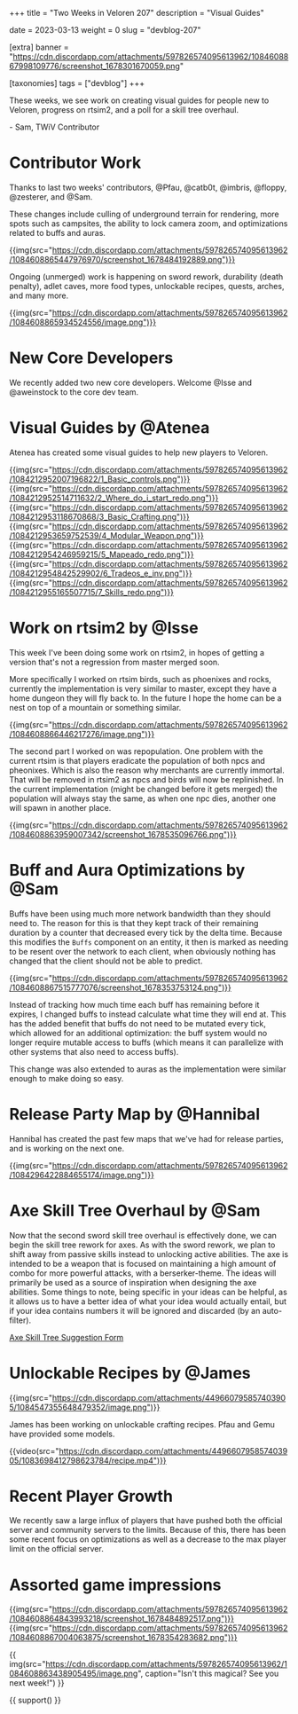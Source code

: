 +++
title = "Two Weeks in Veloren 207"
description = "Visual Guides"

date = 2023-03-13
weight = 0
slug = "devblog-207"

[extra]
banner = "https://cdn.discordapp.com/attachments/597826574095613962/1084608867998109776/screenshot_1678301670059.png"

[taxonomies]
tags = ["devblog"]
+++

These weeks, we see work on creating visual guides for people new to Veloren, progress on rtsim2, and a poll for a skill tree overhaul.

\- Sam, TWiV Contributor

# Contributor Work

Thanks to last two weeks' contributors, @Pfau, @catb0t, @imbris, @floppy, @zesterer, and @Sam.

These changes include culling of underground terrain for rendering, more spots such as campsites, the ability to lock camera zoom, and optimizations related to buffs and auras.

{{img(src="https://cdn.discordapp.com/attachments/597826574095613962/1084608865447976970/screenshot_1678484192889.png")}}

Ongoing (unmerged) work is happening on sword rework, durability (death penalty), adlet caves, more food types, unlockable recipes, quests, arches, and many more.

{{img(src="https://cdn.discordapp.com/attachments/597826574095613962/1084608865934524556/image.png")}}

# New Core Developers

We recently added two new core developers. Welcome @Isse and @aweinstock to the core dev team.

# Visual Guides by @Atenea

Atenea has created some visual guides to help new players to Veloren.

{{img(src="https://cdn.discordapp.com/attachments/597826574095613962/1084212952007196822/1_Basic_controls.png")}}
{{img(src="https://cdn.discordapp.com/attachments/597826574095613962/1084212952514711632/2_Where_do_i_start_redo.png")}}
{{img(src="https://cdn.discordapp.com/attachments/597826574095613962/1084212953118670868/3_Basic_Crafting.png")}}
{{img(src="https://cdn.discordapp.com/attachments/597826574095613962/1084212953659752539/4_Modular_Weapon.png")}}
{{img(src="https://cdn.discordapp.com/attachments/597826574095613962/1084212954246959215/5_Mapeado_redo.png")}}
{{img(src="https://cdn.discordapp.com/attachments/597826574095613962/1084212954842529902/6_Tradeos_e_inv.png")}}
{{img(src="https://cdn.discordapp.com/attachments/597826574095613962/1084212955165507715/7_Skills_redo.png")}}

# Work on rtsim2 by @Isse

This week I've been doing some work on rtsim2, in hopes of getting a version that's not a regression from master merged soon.

More specifically I worked on rtsim birds, such as phoenixes and rocks, currently the implementation is very similar to master, except they have a home dungeon they will fly back to. In the future I hope the home can be a nest on top of a mountain or something similar.

{{img(src="https://cdn.discordapp.com/attachments/597826574095613962/1084608866446217276/image.png")}}

The second part I worked on was repopulation. One problem with the current rtsim is that players eradicate the population of both npcs and pheonixes. Which is also the reason why merchants are currently immortal. That will be removed in rtsim2 as npcs and birds will now be replinished. In the current implementation (might be changed before it gets merged) the population will always stay the same, as when one npc dies, another one will spawn in another place.

{{img(src="https://cdn.discordapp.com/attachments/597826574095613962/1084608863959007342/screenshot_1678535096766.png")}}

# Buff and Aura Optimizations by @Sam

Buffs have been using much more network bandwidth than they should need to. The reason for this is that they kept track of their remaining duration by a counter that decreased every tick by the delta time. Because this modifies the `Buffs` component on an entity, it then is marked as needing to be resent over the network to each client, when obviously nothing has changed that the client should not be able to predict.

{{img(src="https://cdn.discordapp.com/attachments/597826574095613962/1084608867515777076/screenshot_1678353753124.png")}}

Instead of tracking how much time each buff has remaining before it expires, I changed buffs to instead calculate what time they will end at. This has the added benefit that buffs do not need to be mutated every tick, which allowed for an additional optimization: the buff system would no longer require mutable access to buffs (which means it can parallelize with other systems that also need to access buffs).

This change was also extended to auras as the implementation were similar enough to make doing so easy.

# Release Party Map by @Hannibal

Hannibal has created the past few maps that we've had for release parties, and is working on the next one.

{{img(src="https://cdn.discordapp.com/attachments/597826574095613962/1084296422884655174/image.png")}}

# Axe Skill Tree Overhaul by @Sam

Now that the second sword skill tree overhaul is effectively done, we can begin the skill tree rework for axes. As with the sword rework, we plan to shift away from passive skills instead to unlocking active abilities. The axe is intended to be a weapon that is focused on maintaining a high amount of combo for more powerful attacks, with a berserker-theme. The ideas will primarily be used as a source of inspiration when designing the axe abilities. Some things to note, being specific in your ideas can be helpful, as it allows us to have a better idea of what your idea would actually entail, but if your idea contains numbers it will be ignored and discarded (by an auto-filter).

[Axe Skill Tree Suggestion Form](https://docs.google.com/forms/d/1adVTa1AH7QQpTs-EePAMufWYo_jNLeAfe3nn0_bf6K4)


# Unlockable Recipes by @James

{{img(src="https://cdn.discordapp.com/attachments/449660795857403905/1084547355648479352/image.png")}}

James has been working on unlockable crafting recipes. Pfau and Gemu have provided some models.

{{video(src="https://cdn.discordapp.com/attachments/449660795857403905/1083698412798623784/recipe.mp4")}}

# Recent Player Growth

We recently saw a large influx of players that have pushed both the official server and community servers to the limits. Because of this, there has been some recent focus on optimizations as well as a decrease to the max player limit on the official server.

# Assorted game impressions

{{img(src="https://cdn.discordapp.com/attachments/597826574095613962/1084608864843993218/screenshot_1678484892517.png")}}
{{img(src="https://cdn.discordapp.com/attachments/597826574095613962/1084608867004063875/screenshot_1678354283682.png")}}

{{
    img(src="https://cdn.discordapp.com/attachments/597826574095613962/1084608863438905495/image.png",
    caption="Isn't this magical? See you next week!")
}}

{{ support() }}
